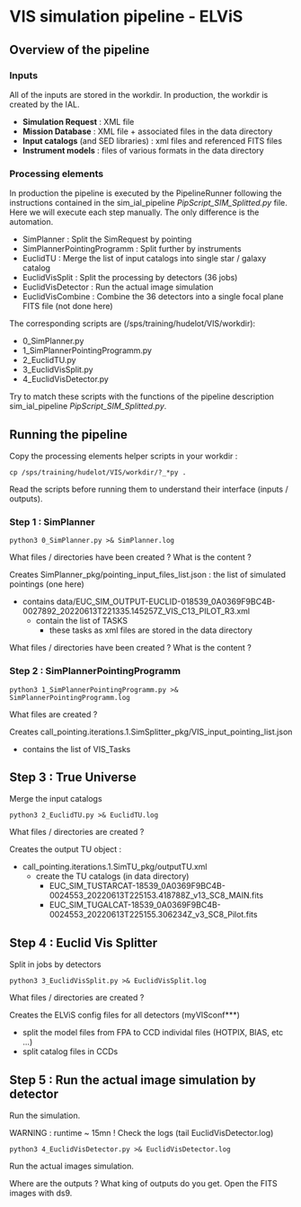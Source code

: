 # VIS simulation pipeline - ELViS

## Overview of the pipeline

### Inputs

All of the inputs are stored in the workdir. In production, the workdir is created by the IAL.

* **Simulation Request** : XML file
* **Mission Database** : XML file + associated files in the data directory
* **Input catalogs** (and SED libraries) : xml files and referenced FITS files
* **Instrument models** : files of various formats in the data directory 

### Processing elements

In production the pipeline is executed by the PipelineRunner following the instructions contained in the sim_ial_pipeline _PipScript_SIM_Splitted.py_ file.
Here we will execute each step manually.
The only difference is the automation.
* SimPlanner : Split the SimRequest by pointing 
* SimPlannerPointingProgramm : Split further by instruments
* EuclidTU : Merge the list of input catalogs into single star / galaxy catalog
* EuclidVisSplit : Split the processing by detectors (36 jobs)
* EuclidVisDetector : Run the actual image simulation
* EuclidVisCombine : Combine the 36 detectors into a single focal plane FITS file (not done here)

The corresponding scripts are (/sps/training/hudelot/VIS/workdir): 
* 0_SimPlanner.py
* 1_SimPlannerPointingProgramm.py
* 2_EuclidTU.py
* 3_EuclidVisSplit.py
* 4_EuclidVisDetector.py

Try to match these scripts with the functions of the pipeline description sim_ial_pipeline _PipScript_SIM_Splitted.py_.

## Running the pipeline

Copy the processing elements helper scripts in your workdir : 

    cp /sps/training/hudelot/VIS/workdir/?_*py .

Read the scripts before running them to understand their interface (inputs / outputs).

### Step 1 : SimPlanner

    python3 0_SimPlanner.py >& SimPlanner.log
 
What files / directories have been created ? What is the content ?

Creates SimPlanner_pkg/pointing_input_files_list.json : the list of simulated pointings (one here)
* contains data/EUC_SIM_OUTPUT-EUCLID-018539_0A0369F9BC4B-0027892_20220613T221335.145257Z_VIS_C13_PILOT_R3.xml
  * contain the list of TASKS 
    * these tasks as xml files are stored in the data directory
    
What files / directories have been created ? What is the content ?

### Step 2 : SimPlannerPointingProgramm

    python3 1_SimPlannerPointingProgramm.py >& SimPlannerPointingProgramm.log

What files are created ?

Creates call_pointing.iterations.1.SimSplitter_pkg/VIS_input_pointing_list.json
* contains the list of VIS_Tasks

## Step 3 : True Universe

Merge the input catalogs

    python3 2_EuclidTU.py >& EuclidTU.log

What files / directories are created ?

Creates the output TU object :
* call_pointing.iterations.1.SimTU_pkg/outputTU.xml
    * create the TU catalogs (in data directory)
      * EUC_SIM_TUSTARCAT-18539_0A0369F9BC4B-0024553_20220613T225153.418788Z_v13_SC8_MAIN.fits
      * EUC_SIM_TUGALCAT-18539_0A0369F9BC4B-0024553_20220613T225155.306234Z_v3_SC8_Pilot.fits

## Step 4 : Euclid Vis Splitter

Split in jobs by detectors 

    python3 3_EuclidVisSplit.py >& EuclidVisSplit.log

What files / directories are created ?

Creates the ELViS config files for all detectors (myVISconf***)
* split the model files from FPA to CCD individal files (HOTPIX, BIAS, etc ...)
* split catalog files in CCDs

## Step 5 : Run the actual image simulation by detector 

Run the simulation. 

WARNING : runtime ~ 15mn ! Check the logs (tail EuclidVisDetector.log)

    python3 4_EuclidVisDetector.py >& EuclidVisDetector.log

Run the actual images simulation.

Where are the outputs ? What king of outputs do you get.
Open the FITS images with ds9.